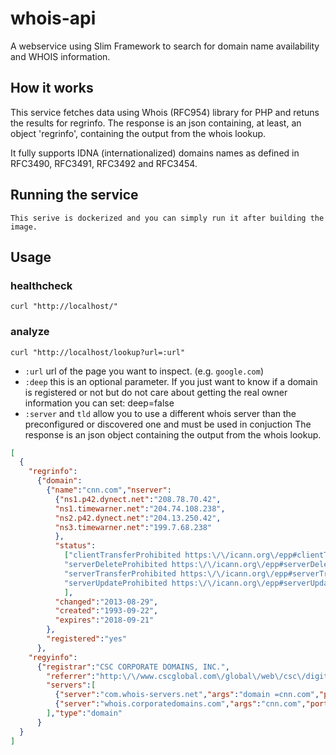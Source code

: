 # whois-api

A webservice using Slim Framework to search for domain name availability and WHOIS information.

## How it works

This service fetches data using Whois (RFC954) library for PHP and retuns the results for regrinfo.
The response is an json containing, at least, an object 'regrinfo', containing the output from the whois lookup.

It fully supports IDNA (internationalized) domains names as defined in RFC3490, RFC3491, RFC3492 and RFC3454.


## Running the service

    This serive is dockerized and you can simply run it after building the image.

## Usage

### healthcheck

    curl "http://localhost/"

### analyze

    curl "http://localhost/lookup?url=:url"

* `:url` url of the page you want to inspect. (e.g. `google.com`)
* `:deep` this is an optional parameter. If you just want to know if a domain is registered or not but do not care about getting the real owner information you can set:
deep=false
* `:server` and `tld` allow you to use a different whois server than the preconfigured or discovered one and must be used in conjuction
The response is an json object containing the output from the whois lookup.

```json
[
  {
    "regrinfo":
      {"domain":
        {"name":"cnn.com","nserver":
          {"ns1.p42.dynect.net":"208.78.70.42",
          "ns1.timewarner.net":"204.74.108.238",
          "ns2.p42.dynect.net":"204.13.250.42",
          "ns3.timewarner.net":"199.7.68.238"
          },
          "status":
            ["clientTransferProhibited https:\/\/icann.org\/epp#clientTransferProhibited",
            "serverDeleteProhibited https:\/\/icann.org\/epp#serverDeleteProhibited",
            "serverTransferProhibited https:\/\/icann.org\/epp#serverTransferProhibited",
            "serverUpdateProhibited https:\/\/icann.org\/epp#serverUpdateProhibited"
            ],
          "changed":"2013-08-29",
          "created":"1993-09-22",
          "expires":"2018-09-21"
        },
        "registered":"yes"
      },
    "regyinfo":
      {"registrar":"CSC CORPORATE DOMAINS, INC.",
        "referrer":"http:\/\/www.cscglobal.com\/global\/web\/csc\/digital-brand-services.html",
        "servers":[
          {"server":"com.whois-servers.net","args":"domain =cnn.com","port":43},
          {"server":"whois.corporatedomains.com","args":"cnn.com","port":43}
        ],"type":"domain"
      }
  }
]
```
